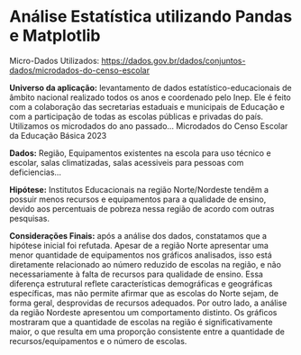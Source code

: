 # Análise Estatística utilizando Pandas e Matplotlib
Micro-Dados Utilizados:
https://dados.gov.br/dados/conjuntos-dados/microdados-do-censo-escolar

**Universo da aplicação:** levantamento de dados estatístico-educacionais de âmbito nacional realizado todos os anos e coordenado pelo Inep. Ele é feito com a colaboração das secretarias estaduais e municipais de Educação e com a participação de todas as escolas públicas e privadas do país. Utilizamos os microdados do ano passado…
Microdados do Censo Escolar da Educação Básica 2023

**Dados:** Região, Equipamentos existentes na escola para uso técnico e escolar, salas climatizadas, salas acessiveis para pessoas com deficiencias...

**Hipótese:** Institutos Educacionais na região Norte/Nordeste tendêm a possuir menos recursos e equipamentos para a qualidade de ensino, devido aos percentuais de pobreza nessa região de acordo com outras pesquisas.

**Considerações Finais:** após a análise dos dados, constatamos que a hipótese inicial foi refutada. Apesar de a região Norte apresentar uma menor quantidade de equipamentos nos gráficos analisados, isso está diretamente relacionado ao número reduzido de escolas na região, e não necessariamente à falta de recursos para qualidade de ensino. Essa diferença estrutural reflete características demográficas e geográficas específicas, mas não permite afirmar que as escolas do Norte sejam, de forma geral, desprovidas de recursos adequados.
  Por outro lado, a análise da região Nordeste apresentou um comportamento distinto. Os gráficos mostraram que a quantidade de escolas na região é significativamente maior, o que resulta em uma proporção consistente entre a quantidade de recursos/equipamentos e o número de escolas.
